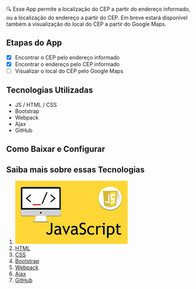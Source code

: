 :mag: Esse App permite a localização do CEP a partir do endereço informado, ou a localização do endereço a partir do CEP. Em breve estará disponível também a visualização do local do CEP a partir do Google Maps.

## Etapas do App
* [X] Encontrar o CEP pelo endereço informado
* [X] Encontrar o endereço pelo CEP informado
* [ ] Visualizar o local do CEP pelo Google Maps

## Tecnologias Utilizadas
* JS / HTML / CSS
* Bootstrap
* Webpack
* Ajax
* GitHub

## Como Baixar e Configurar

## Saiba mais sobre essas Tecnologias
1. [![JS](Img/JS.jpg)](https://www.javascript.com/)
2. [HTML](https://www.w3schools.com/html/html5_intro.asp)
3. [CSS](https://www.w3schools.com/css/)
4. [Bootstrap](https://getbootstrap.com/)
5. [Webpack](https://webpack.js.org/ "Site Oficial em Inglês")
6. [Ajax][Referencia]
7. [GitHub](https://github.com/)

[Referencia]: https://www.w3schools.com/xml/ajax_intro.asp
